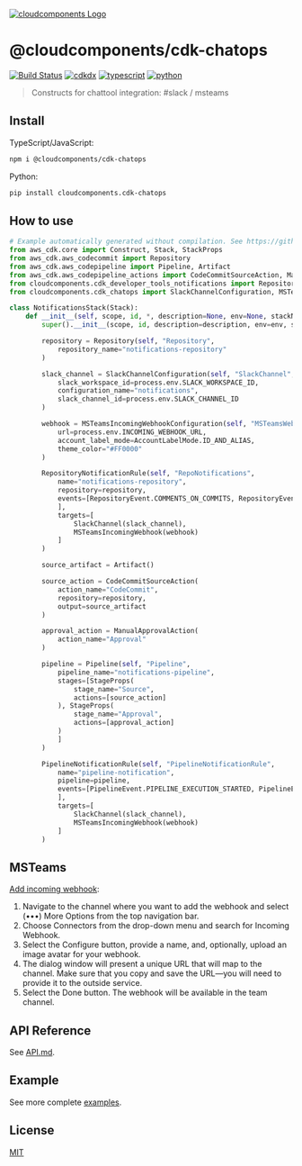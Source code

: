 [![cloudcomponents Logo](https://raw.githubusercontent.com/cloudcomponents/cdk-constructs/master/logo.png)](https://github.com/cloudcomponents/cdk-constructs)

# @cloudcomponents/cdk-chatops

[![Build Status](https://travis-ci.org/cloudcomponents/cdk-constructs.svg?branch=master)](https://travis-ci.org/cloudcomponents/cdk-constructs)
[![cdkdx](https://img.shields.io/badge/buildtool-cdkdx-blue.svg)](https://github.com/hupe1980/cdkdx)
[![typescript](https://img.shields.io/badge/jsii-typescript-blueviolet.svg)](https://www.npmjs.com/package/@cloudcomponents/cdk-chatops)
[![python](https://img.shields.io/badge/jsii-python-blueviolet.svg)](https://pypi.org/project/cloudcomponents.cdk-chatops/)

> Constructs for chattool integration: #slack / msteams

## Install

TypeScript/JavaScript:

```bash
npm i @cloudcomponents/cdk-chatops
```

Python:

```bash
pip install cloudcomponents.cdk-chatops
```

## How to use

```python
# Example automatically generated without compilation. See https://github.com/aws/jsii/issues/826
from aws_cdk.core import Construct, Stack, StackProps
from aws_cdk.aws_codecommit import Repository
from aws_cdk.aws_codepipeline import Pipeline, Artifact
from aws_cdk.aws_codepipeline_actions import CodeCommitSourceAction, ManualApprovalAction
from cloudcomponents.cdk_developer_tools_notifications import RepositoryNotificationRule, PipelineNotificationRule, RepositoryEvent, PipelineEvent, SlackChannel, MSTeamsIncomingWebhook
from cloudcomponents.cdk_chatops import SlackChannelConfiguration, MSTeamsIncomingWebhookConfiguration, AccountLabelMode

class NotificationsStack(Stack):
    def __init__(self, scope, id, *, description=None, env=None, stackName=None, tags=None, synthesizer=None, terminationProtection=None):
        super().__init__(scope, id, description=description, env=env, stackName=stackName, tags=tags, synthesizer=synthesizer, terminationProtection=terminationProtection)

        repository = Repository(self, "Repository",
            repository_name="notifications-repository"
        )

        slack_channel = SlackChannelConfiguration(self, "SlackChannel",
            slack_workspace_id=process.env.SLACK_WORKSPACE_ID,
            configuration_name="notifications",
            slack_channel_id=process.env.SLACK_CHANNEL_ID
        )

        webhook = MSTeamsIncomingWebhookConfiguration(self, "MSTeamsWebhook",
            url=process.env.INCOMING_WEBHOOK_URL,
            account_label_mode=AccountLabelMode.ID_AND_ALIAS,
            theme_color="#FF0000"
        )

        RepositoryNotificationRule(self, "RepoNotifications",
            name="notifications-repository",
            repository=repository,
            events=[RepositoryEvent.COMMENTS_ON_COMMITS, RepositoryEvent.PULL_REQUEST_CREATED, RepositoryEvent.PULL_REQUEST_MERGED
            ],
            targets=[
                SlackChannel(slack_channel),
                MSTeamsIncomingWebhook(webhook)
            ]
        )

        source_artifact = Artifact()

        source_action = CodeCommitSourceAction(
            action_name="CodeCommit",
            repository=repository,
            output=source_artifact
        )

        approval_action = ManualApprovalAction(
            action_name="Approval"
        )

        pipeline = Pipeline(self, "Pipeline",
            pipeline_name="notifications-pipeline",
            stages=[StageProps(
                stage_name="Source",
                actions=[source_action]
            ), StageProps(
                stage_name="Approval",
                actions=[approval_action]
            )
            ]
        )

        PipelineNotificationRule(self, "PipelineNotificationRule",
            name="pipeline-notification",
            pipeline=pipeline,
            events=[PipelineEvent.PIPELINE_EXECUTION_STARTED, PipelineEvent.PIPELINE_EXECUTION_FAILED, PipelineEvent.PIPELINE_EXECUTION_SUCCEEDED, PipelineEvent.MANUAL_APPROVAL_NEEDED, PipelineEvent.MANUAL_APPROVAL_SUCCEEDED
            ],
            targets=[
                SlackChannel(slack_channel),
                MSTeamsIncomingWebhook(webhook)
            ]
        )
```

## MSTeams

[Add incoming webhook](https://docs.microsoft.com/de-de/microsoftteams/platform/webhooks-and-connectors/how-to/add-incoming-webhook):

1. Navigate to the channel where you want to add the webhook and select (•••) More Options from the top navigation bar.
2. Choose Connectors from the drop-down menu and search for Incoming Webhook.
3. Select the Configure button, provide a name, and, optionally, upload an image avatar for your webhook.
4. The dialog window will present a unique URL that will map to the channel. Make sure that you copy and save the URL—you will need to provide it to the outside service.
5. Select the Done button. The webhook will be available in the team channel.

## API Reference

See [API.md](https://github.com/cloudcomponents/cdk-constructs/tree/master/packages/cdk-chatops/API.md).

## Example

See more complete [examples](https://github.com/cloudcomponents/cdk-constructs/tree/master/examples).

## License

[MIT](https://github.com/cloudcomponents/cdk-constructs/tree/master/packages/cdk-chatops/LICENSE)
